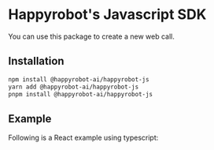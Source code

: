 # Happyrobot's Javascript SDK

You can use this package to create a new web call.

## Installation

``` bash
npm install @happyrobot-ai/happyrobot-js
yarn add @happyrobot-ai/happyrobot-js
pnpm install @happyrobot-ai/happyrobot-js
```

## Example

Following is a React example using typescript:

